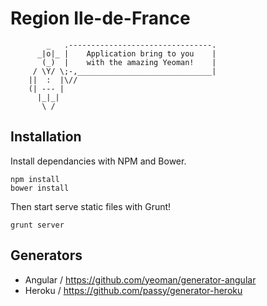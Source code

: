 # Region Ile-de-France

```
        _   .--------------------------------.
      _|o|_ |    Application bring to you    |
       (_)  |  	 with the amazing Yeoman!    |
     / \Y/ \;-,______________________________|
    ||  :  |\//
    (| --- |
      |_|_|
       \ /
```

## Installation

Install dependancies with NPM and Bower.

```
npm install
bower install
```

Then start serve static files with Grunt!

```
grunt server
```

## Generators

* Angular / https://github.com/yeoman/generator-angular
* Heroku / https://github.com/passy/generator-heroku